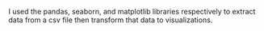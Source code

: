 I used the pandas, seaborn, and matplotlib libraries respectively to extract data from a csv file then transform that data to visualizations.
